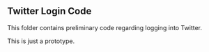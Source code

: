 ## **Twitter Login Code**

This folder contains preliminary code regarding logging into Twitter.

This is just a prototype.

